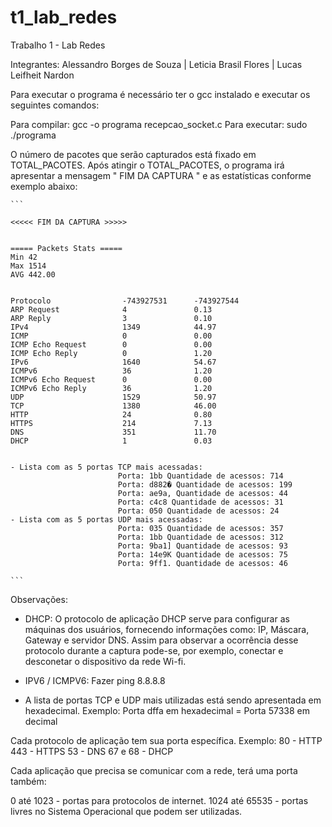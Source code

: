 # t1_lab_redes
Trabalho 1 - Lab Redes

Integrantes: Alessandro Borges de Souza | Leticia Brasil Flores | Lucas Leifheit Nardon 


Para executar o programa é necessário ter o gcc instalado e executar os seguintes comandos:

Para compilar: gcc -o programa recepcao_socket.c
Para executar: sudo ./programa

O número de pacotes que serão capturados está fixado em TOTAL_PACOTES.
Após atingir o TOTAL_PACOTES, o programa irá apresentar a mensagem " FIM DA CAPTURA " e as estatísticas conforme exemplo abaixo:

````
```

<<<<< FIM DA CAPTURA >>>>>


===== Packets Stats =====
Min 42
Max 1514
AVG 442.00


Protocolo                -743927531      -743927544           
ARP Request              4               0.13                 
ARP Reply                3               0.10                 
IPv4                     1349            44.97                
ICMP                     0               0.00                 
ICMP Echo Request        0               0.00                 
ICMP Echo Reply          0               1.20                 
IPv6                     1640            54.67                
ICMPv6                   36              1.20                 
ICMPv6 Echo Request      0               0.00                 
ICMPv6 Echo Reply        36              1.20                 
UDP                      1529            50.97                
TCP                      1380            46.00                
HTTP                     24              0.80                 
HTTPS                    214             7.13                 
DNS                      351             11.70                
DHCP                     1               0.03          


- Lista com as 5 portas TCP mais acessadas: 
                        Porta: 1bb Quantidade de acessos: 714 
                        Porta: d882� Quantidade de acessos: 199 
                        Porta: ae9a, Quantidade de acessos: 44 
                        Porta: c4c8 Quantidade de acessos: 31 
                        Porta: 050 Quantidade de acessos: 24 
- Lista com as 5 portas UDP mais acessadas: 
                        Porta: 035 Quantidade de acessos: 357 
                        Porta: 1bb Quantidade de acessos: 312 
                        Porta: 9ba1] Quantidade de acessos: 93 
                        Porta: 14e9K Quantidade de acessos: 75 
                        Porta: 9ff1. Quantidade de acessos: 46 

```
````

Observações:

- DHCP: O protocolo de aplicação DHCP serve para configurar as máquinas dos usuários, fornecendo informações como: IP, Máscara, Gateway e servidor DNS. Assim para observar a ocorrência desse protocolo durante a captura pode-se, por exemplo, conectar e desconetar o dispositivo da rede Wi-fi.

- IPV6 / ICMPV6: Fazer ping 8.8.8.8

- A lista de portas TCP e UDP mais utilizadas está sendo apresentada em hexadecimal. Exemplo: Porta dffa em hexadecimal = Porta 57338 em decimal

Cada protocolo de aplicação tem sua porta específica. Exemplo:
80 - HTTP
443 - HTTPS
53 - DNS
67 e 68 - DHCP


Cada aplicação que precisa se comunicar com a rede, terá uma porta também:

0 até 1023 - portas para protocolos de internet.
1024 até 65535 - portas livres no Sistema Operacional que podem ser utilizadas.
